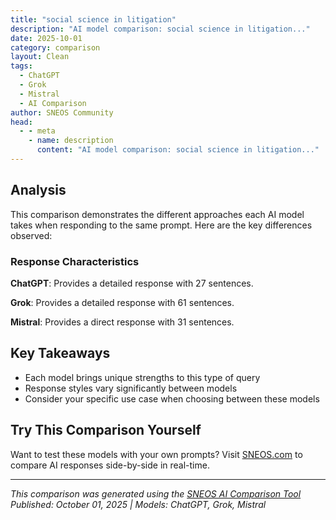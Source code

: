 ```yaml
---
title: "social science in litigation"
description: "AI model comparison: social science in litigation..."
date: 2025-10-01
category: comparison
layout: Clean
tags:
  - ChatGPT
  - Grok
  - Mistral
  - AI Comparison
author: SNEOS Community
head:
  - - meta
    - name: description
      content: "AI model comparison: social science in litigation..."
---
```


<ChatComparison
  title="social science in litigation"
  prompt="social science in litigation"
  :responses='{
    "ChatGPT": "**Social Science in Litigation**\n\nSocial science plays a crucial role in various aspects of litigation by providing empirical data, expert testimony, and theoretical frameworks that help courts understand human behavior, social dynamics, and institutional functioning. Here\u2019s an overview of how social science is applied in litigation:\n\n### 1. **Areas Where Social Science Is Used in Litigation**\n- **Discrimination and Civil Rights Cases:** Social scientists analyze patterns of discrimination based on race, gender, age, disability, or other protected characteristics. For instance, expert testimony on employment discrimination may include statistical evidence showing disparate impact.\n  \n- **Jury Behavior and Decision Making:** Researchers study how juries understand evidence, the effects of voir dire, jury deliberations, and potential biases, influencing jury selection and instructions.\n\n- **False Confessions and Eyewitness Testimony:** Psychology experts evaluate the reliability of eyewitness accounts, suggest factors that can lead to false confessions, and explain the impact of suggestive identification procedures.\n\n- **Child Custody and Child Welfare Cases:** Social workers, psychologists, and other experts assess the best interests of the child, parental fitness, and family dynamics.\n\n- **Intellectual Property and Consumer Behavior:** Understanding market behavior, consumer decision-making, and brand recognition can be critical in trademark or patent disputes.\n\n- **Crime and Sentencing:** Criminologists provide insights into recidivism, effects of different corrections policies, or social context for crimes.\n\n### 2. **Types of Social Scientists Involved**\n- Psychologists\n- Sociologists\n- Economists\n- Anthropologists\n- Criminologists\n- Political Scientists\n- Social Workers\n\n### 3. **Methods and Tools**\n- **Statistical Analysis:** Used to demonstrate patterns or disparities.\n- **Surveys and Polls:** To gather data on public perception or workplace climate.\n- **Observational Studies:** To understand social interactions or institutional behaviors.\n- **Experimental Research:** To evaluate causality in social phenomena.\n- **Qualitative Analysis:** Interviews, case studies, and ethnographic research.\n\n### 4. **Impact on Litigation**\n- Provides objective, scientific evidence to clarify complex social issues.\n- Helps judges and juries understand expert perspectives about human behavior.\n- Aids in crafting fair policies, remedies, and sentencing.\n- Enhances the credibility of arguments with empirical support.\n\n### 5. **Challenges**\n- Ensuring social science evidence is relevant and valid.\n- Explaining complex data in an understandable way to judges and juries.\n- Dealing with conflicting expert opinions.\n\n---\n\n**Example:** In an employment discrimination lawsuit, a social scientist may conduct a statistical analysis demonstrating that minority employees are less likely to be promoted than non-minorities, supporting claims of disparate impact discrimination.\n\n---\n\nIf you need more detailed information or examples on a specific type of litigation, please let me know!",
    "Grok": "Social science in litigation refers to the application of social science research, theories, and methodologies to legal cases and disputes. Social science encompasses disciplines such as sociology, psychology, anthropology, economics, political science, and criminology, which can provide valuable insights into human behavior, societal trends, and institutional dynamics. In the context of litigation, social science can be used to inform legal arguments, provide expert testimony, influence policy, and assist in decision-making by judges and juries.\n\nHere are some key ways social science is applied in litigation:\n\n### 1. **Expert Testimony and Evidence**\n   - Social scientists often serve as expert witnesses in court to provide data-driven insights or professional opinions on issues relevant to a case.\n   - For example:\n     - **Psychologists** may testify about the mental state of a defendant, the reliability of eyewitness testimony, or the impact of trauma on a victim (e.g., in cases involving post-traumatic stress disorder).\n     - **Sociologists** might offer evidence on societal trends, discrimination, or the impact of socioeconomic factors on behavior in civil rights or employment discrimination cases.\n     - **Economists** could provide analysis on financial damages, lost wages, or the economic impact of a policy or event in cases involving personal injury or antitrust law.\n   - Social science research can also be used to challenge or support the credibility of evidence, such as studies on false confessions or implicit bias.\n\n### 2. **Jury Selection and Behavior**\n   - Social science research, particularly in psychology and sociology, is often used in the process of *voir dire* (jury selection) to identify potential biases or predict how jurors might respond to certain arguments or evidence.\n   - Trial consultants, who often have backgrounds in social sciences, use surveys, focus groups, and statistical analysis to help attorneys understand jury dynamics and craft persuasive arguments.\n   - Research on group dynamics, decision-making, and implicit bias can influence trial strategies, such as how to frame a case or address juror preconceptions.\n\n### 3. **Policy and Legal Reform**\n   - Social science research often underpins arguments in litigation that seek to influence or challenge laws and policies. Courts may consider empirical studies when deciding cases that have broader societal implications.\n   - For example:\n     - In *Brown v. Board of Education* (1954), psychological research by Kenneth and Mamie Clark (the \u0022doll test\u0022) demonstrated the harmful effects of segregation on African American children, helping to persuade the U.S. Supreme Court to declare school segregation unconstitutional.\n     - Social science data on recidivism rates, rehabilitation, or the effects of incarceration is often cited in cases involving criminal justice reform or sentencing guidelines.\n\n### 4. **Discrimination and Civil Rights Cases**\n   - Social science is frequently used in cases involving allegations of discrimination based on race, gender, sexual orientation, or other protected characteristics.\n   - Statistical analysis can reveal patterns of disparate treatment or systemic bias in employment, housing, education, or policing. For instance, regression analyses might be used to show wage disparities or disproportionate impacts of policies.\n   - Research on stereotyping, prejudice, and implicit bias can help explain discriminatory behavior or institutional practices.\n\n### 5. **Criminal Justice and Sentencing**\n   - Social science often plays a role in understanding criminal behavior, assessing risk, and determining appropriate sentencing.\n   - Studies on the effects of poverty, family structure, or community environment are sometimes used to argue for mitigation in sentencing.\n   - Research on the deterrent effects of certain punishments, or lack thereof, can influence legal arguments about the appropriateness of penalties like the death penalty or mandatory minimums.\n   - Forensic psychology and criminology contribute to profiling, assessing competency to stand trial, and evaluating the likelihood of recidivism.\n\n### 6. **Public Health and Environmental Litigation**\n   - In cases involving public health (e.g., tobacco litigation) or environmental harm (e.g., pollution lawsuits), social science research can provide evidence about the impact of certain behaviors or policies on individuals and communities.\n   - Epidemiological studies, for instance, might be used to demonstrate causal links between exposure to a substance and health outcomes.\n   - Behavioral research can shed light on issues like addiction or compliance with safety regulations.\n\n### 7. **Family Law and Child Welfare**\n   - Social science research is often central to disputes over child custody, adoption, or child welfare.\n   - Psychological evaluations can inform decisions about a parent\u2019s fitness or a child\u2019s best interests.\n   - Studies on child development, attachment theory, or the effects of domestic violence may guide judicial rulings in family law cases.\n\n### Challenges and Criticisms\nWhile social science can provide valuable insights in litigation, its use is not without controversy:\n   - **Reliability and Validity**: Critics argue that social science findings may lack the rigor of \u0022hard\u0022 sciences, as human behavior is complex and often difficult to predict with certainty. Courts may question the reliability of studies or the generalizability of their findings.\n   - **Bias in Research**: There is a risk that social science research presented in court may reflect the biases of the researchers or the parties funding the studies.\n   - **Admissibility**: Under rules like the *Daubert Standard* in the United States, courts must determine whether expert testimony based on social science meets certain criteria for scientific validity before it can be admitted as evidence.\n   - **Interpretation**: Judges and juries may misinterpret or oversimplify complex social science findings, leading to flawed conclusions.\n\n### Landmark Examples\n- **Brown v. Board of Education (1954)**: As mentioned earlier, psychological research played a pivotal role in demonstrating the psychological harm of segregation.\n- **Roper v. Simmons (2005)**: The U.S. Supreme Court relied on social science research about adolescent brain development to rule that executing individuals for crimes committed as juveniles violates the Eighth Amendment.\n- **Obergefell v. Hodges (2015)**: Social science studies on the outcomes for children raised by same-sex couples were cited to support the legalization of same-sex marriage in the United States.\n\n### Conclusion\nSocial science in litigation bridges the gap between empirical research and legal decision-making, offering critical insights into human behavior and societal issues. While it has transformed the way courts address complex social problems, its application requires careful consideration of methodological rigor, ethical implications, and the potential for misinterpretation. As legal systems continue to grapple with evolving societal challenges, the role of social science in litigation is likely to grow, shaping outcomes in areas ranging from criminal justice to civil rights.",
    "Mistral": "Social science plays a significant role in litigation, providing valuable insights and evidence that can influence legal outcomes. Here are some ways social science is used in litigation:\n\n1. **Expert Testimony**: Social scientists often serve as expert witnesses, providing testimony on a wide range of issues. For example:\n   - Psychologists may testify about the reliability of eyewitness testimony, the effects of trauma, or competency to stand trial.\n   - Sociologists might offer insights on social dynamics, cultural factors, or institutional practices.\n   - Economists can provide analysis on financial matters, such as economic damages or market conditions.\n\n2. **Research and Data Analysis**: Social scientists can conduct research and analyze data to support legal arguments. This might include:\n   - Surveys or studies to demonstrate public attitudes, behaviors, or the prevalence of certain conditions.\n   - Statistical analysis to identify patterns, trends, or correlations relevant to the case.\n   - Demographic analysis to provide context for legal issues.\n\n3. **Evaluation of Programs and Policies**: Social scientists can evaluate the effectiveness of programs and policies that are the subject of litigation. For instance:\n   - Assessing the impact of educational policies on student outcomes in education law cases.\n   - Evaluating the effectiveness of rehabilitation programs in criminal justice cases.\n   - Analyzing the effects of environmental regulations in environmental law cases.\n\n4. **Jury Selection and Behavior**: Social scientists, particularly those with expertise in psychology and sociology, can assist in jury selection and provide insights into jury behavior. They can help lawyers understand and predict how jurors might react to certain arguments or evidence.\n\n5. **Sentencing and Mitigation**: In criminal cases, social scientists can provide evidence and arguments related to sentencing and mitigation. For example, they might present research on the effects of incarceration or the potential for rehabilitation.\n\n6. **Discrimination and Bias**: Social scientists can provide evidence and analysis related to discrimination and bias, such as in employment, housing, or education cases. They can help identify and quantify disparities and their causes.\n\n7. **Public Interest Litigation**: In cases involving public interest issues, social scientists can provide data and analysis to support arguments about the impact of laws, policies, or practices on communities and society as a whole.\n\n8. **Alternative Dispute Resolution (ADR)**: Social scientists can also play a role in ADR processes, such as mediation and arbitration, by providing relevant data, analysis, and insights to inform decision-making.\n\nIn all these roles, social scientists adhere to professional and ethical standards, using reliable methods and presenting unbiased findings. Their contributions can significantly enhance the quality of legal decision-making."
  }'
  published-date="23:06"
/>

## Analysis

This comparison demonstrates the different approaches each AI model takes when responding to the same prompt. Here are the key differences observed:

### Response Characteristics

**ChatGPT**: Provides a detailed response with 27 sentences. 

**Grok**: Provides a detailed response with 61 sentences. 

**Mistral**: Provides a direct response with 31 sentences. 

## Key Takeaways

- Each model brings unique strengths to this type of query
- Response styles vary significantly between models
- Consider your specific use case when choosing between these models

## Try This Comparison Yourself

Want to test these models with your own prompts? Visit [SNEOS.com](https://sneos.com) to compare AI responses side-by-side in real-time.

---

*This comparison was generated using the [SNEOS AI Comparison Tool](https://sneos.com)*
*Published: October 01, 2025 | Models: ChatGPT, Grok, Mistral*
